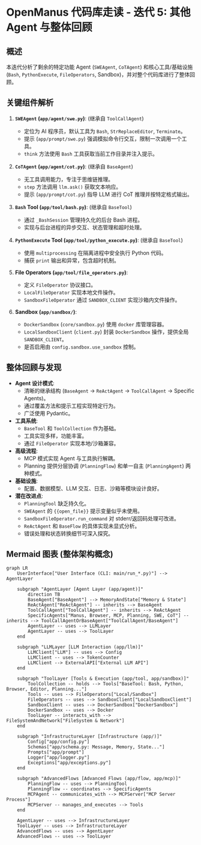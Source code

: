 # OpenManus 代码库走读 - 迭代 5: 其他 Agent 与整体回顾

## 概述

本迭代分析了剩余的特定功能 Agent (`SWEAgent`, `CoTAgent`) 和核心工具/基础设施 (`Bash`, `PythonExecute`, `FileOperators`, Sandbox)，并对整个代码库进行了整体回顾。

## 关键组件解析

1.  **`SWEAgent` (`app/agent/swe.py`)**: (继承自 `ToolCallAgent`)
    *   定位为 AI 程序员，默认工具为 `Bash`, `StrReplaceEditor`, `Terminate`。
    *   提示 (`app/prompt/swe.py`) 强调模拟命令行交互，限制一次调用一个工具。
    *   `think` 方法使用 `Bash` 工具获取当前工作目录并注入提示。

2.  **`CoTAgent` (`app/agent/cot.py`)**: (继承自 `BaseAgent`)
    *   无工具调用能力，专注于思维链推理。
    *   `step` 方法调用 `llm.ask()` 获取文本响应。
    *   提示 (`app/prompt/cot.py`) 指导 LLM 进行 CoT 推理并按特定格式输出。

3.  **`Bash` Tool (`app/tool/bash.py`)**: (继承自 `BaseTool`)
    *   通过 `_BashSession` 管理持久化的后台 Bash 进程。
    *   实现与后台进程的异步交互、状态管理和超时处理。

4.  **`PythonExecute` Tool (`app/tool/python_execute.py`)**: (继承自 `BaseTool`)
    *   使用 `multiprocessing` 在隔离进程中安全执行 Python 代码。
    *   捕获 `print` 输出和异常，包含超时机制。

5.  **File Operators (`app/tool/file_operators.py`)**:
    *   定义 `FileOperator` 协议接口。
    *   `LocalFileOperator` 实现本地文件操作。
    *   `SandboxFileOperator` 通过 `SANDBOX_CLIENT` 实现沙箱内文件操作。

6.  **Sandbox (`app/sandbox/`)**:
    *   `DockerSandbox` (`core/sandbox.py`) 使用 `docker` 库管理容器。
    *   `LocalSandboxClient` (`client.py`) 封装 `DockerSandbox` 操作，提供全局 `SANDBOX_CLIENT`。
    *   是否启用由 `config.sandbox.use_sandbox` 控制。

## 整体回顾与发现

*   **Agent 设计模式**:
    *   清晰的继承结构 (`BaseAgent` -> `ReActAgent` -> `ToolCallAgent` -> Specific Agents)。
    *   通过覆盖方法和提示工程实现特定行为。
    *   广泛使用 Pydantic。
*   **工具系统**:
    *   `BaseTool` 和 `ToolCollection` 作为基础。
    *   工具实现多样，功能丰富。
    *   通过 `FileOperator` 实现本地/沙箱兼容。
*   **高级流程**:
    *   MCP 模式实现 Agent 与工具执行解耦。
    *   Planning 提供分层协调 (`PlanningFlow`) 和单一自主 (`PlanningAgent`) 两种模式。
*   **基础设施**:
    *   配置、数据模型、LLM 交互、日志、沙箱等模块设计良好。
*   **潜在改进点**:
    *   `PlanningTool` 缺乏持久化。
    *   `SWEAgent` 的 `{{open_file}}` 提示变量似乎未使用。
    *   `SandboxFileOperator.run_command` 对 stderr/返回码处理可改进。
    *   `ReActAgent` 和 `BaseFlow` 的具体实现未显式分析。
    *   错误处理和状态转换细节可深入探究。

## Mermaid 图表 (整体架构概念)

```mermaid
graph LR
    UserInterface["User Interface (CLI: main/run_*.py)"] --> AgentLayer

    subgraph "AgentLayer [Agent Layer (app/agent)]"
        direction TB
        BaseAgent["BaseAgent"] --> MemoryAndState["Memory & State"]
        ReActAgent["ReActAgent"] -- inherits --> BaseAgent
        ToolCallAgent["ToolCallAgent"] -- inherits --> ReActAgent
        SpecificAgents["Manus, Browser, MCP, Planning, SWE, CoT"] -- inherits --> ToolCallAgentOrBaseAgent["ToolCallAgent/BaseAgent"]
        AgentLayer -- uses --> LLMLayer
        AgentLayer -- uses --> ToolLayer
    end

    subgraph "LLMLayer [LLM Interaction (app/llm)]"
        LLMClient["LLM"] -- uses --> Config
        LLMClient -- uses --> TokenCounter
        LLMClient --> ExternalAPI["External LLM API"]
    end

    subgraph "ToolLayer [Tools & Execution (app/tool, app/sandbox)]"
        ToolCollection -- holds --> Tools["BaseTool: Bash, Python, Browser, Editor, Planning..."]
        Tools -- uses --> FileOperators["Local/Sandbox"]
        FileOperators -- uses --> SandboxClient["LocalSandboxClient"]
        SandboxClient -- uses --> DockerSandbox["DockerSandbox"]
        DockerSandbox -- uses --> Docker
        ToolLayer -- interacts_with --> FileSystemAndNetwork["FileSystem & Network"]
    end

    subgraph "InfrastructureLayer [Infrastructure (app/)]"
        Config["app/config.py"]
        Schemas["app/schema.py: Message, Memory, State..."]
        Prompts["app/prompt"]
        Logger["app/logger.py"]
        Exceptions["app/exceptions.py"]
    end

    subgraph "AdvancedFlows [Advanced Flows (app/flow, app/mcp)]"
        PlanningFlow -- uses --> PlanningTool
        PlanningFlow -- coordinates --> SpecificAgents
        MCPAgent -- communicates_with --> MCPServer["MCP Server Process"]
        MCPServer -- manages_and_executes --> Tools
    end

    AgentLayer -- uses --> InfrastructureLayer
    ToolLayer -- uses --> InfrastructureLayer
    AdvancedFlows -- uses --> AgentLayer
    AdvancedFlows -- uses --> ToolLayer
```

